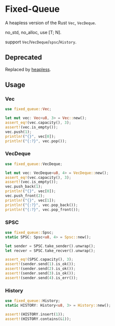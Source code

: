 # Fixed-Queue

A heapless version of the Rust `Vec`, `VecDeque`.

no_std, no_alloc, use [T; N].

support `Vec`/`VecDeque`/`spsc`/`History`.

## Deprecated

Replaced by [heapless](https://docs.rs/heapless/0.7.3/heapless/).

## Usage

### Vec

```rust
use fixed_queue::Vec;

let mut vec: Vec<u8, 3> = Vec::new();
assert_eq!(vec.capacity(), 3);
assert!(vec.is_empty());
vec.push(1);
println!("{}", vec[0]);
println!("{:?}", vec.pop());
```

### VecDeque

```rust
use fixed_queue::VecDeque;

let mut vec: VecDeque<u8, 4> = VecDeque::new();
assert_eq!(vec.capacity(), 3);
assert!(vec.is_empty());
vec.push_back(1);
println!("{}", vec[0]);
vec.push_front(2);
println!("{}", vec[1]);
println!("{:?}", vec.pop_back());
println!("{:?}", vec.pop_front());
```

### SPSC

```rust
use fixed_queue::Spsc;
static SPSC: Spsc<u8, 4> = Spsc::new();

let sender = SPSC.take_sender().unwrap();
let recver = SPSC.take_recver().unwrap();

assert_eq!(SPSC.capacity(), 3);
assert!(sender.send(1).is_ok());
assert!(sender.send(2).is_ok());
assert!(sender.send(3).is_ok());
assert!(sender.send(4).is_err());
```

### History

```rust
use fixed_queue::History;
static HISTORY: History<u8, 3> = History::new();

assert!(HISTORY.insert(1));
assert!(HISTORY.contains(&1));
```
